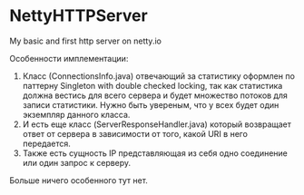 NettyHTTPServer
===============

My basic and first http server on netty.io

Особенности имплементации:

  1. Класс (СonnectionsInfo.java) отвечающий за статистику оформлен по паттерну Singleton with double checked locking, так как статистика должна вестись для всего сервера и будет множество потоков для записи статистики. Нужно быть увереным, что у всех будет один экземпляр данного класса.
  2. И есть еще класс (ServerResponseHandler.java) который возвращает ответ от сервера в зависимости от того, какой URI в него передается.
  3. Также есть сущность IP представляющая из себя одно соединение или один запрос к серверу.

Больше ничего особенного тут нет. 
